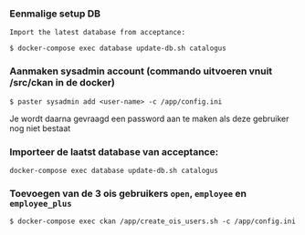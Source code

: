 ### Eenmalige setup DB

    Import the latest database from acceptance:

    $ docker-compose exec database update-db.sh catalogus


### Aanmaken sysadmin account (commando uitvoeren vnuit /src/ckan in de docker)

    $ paster sysadmin add <user-name> -c /app/config.ini

Je wordt daarna gevraagd een password aan te maken als deze gebruiker nog niet bestaat


### Importeer de laatst database van acceptance:

    docker-compose exec database update-db.sh catalogus
    
### Toevoegen van de 3 ois gebruikers `open`, `employee` en `employee_plus`

    $ docker-compose exec ckan /app/create_ois_users.sh -c /app/config.ini
